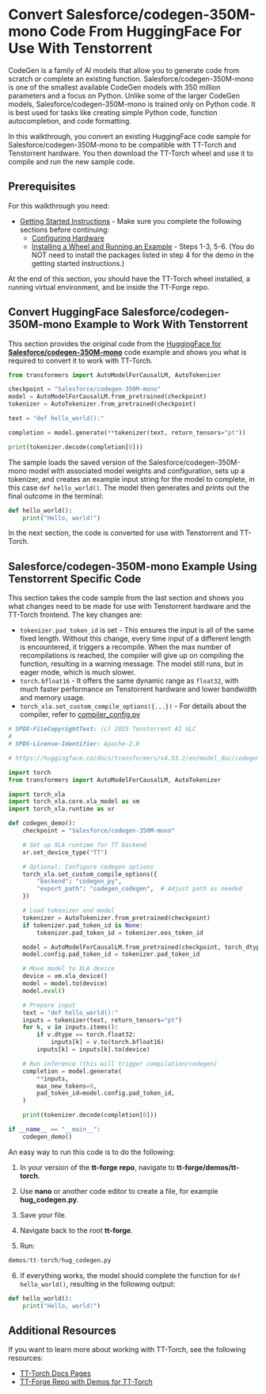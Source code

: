 # Convert Salesforce/codegen-350M-mono Code From HuggingFace For Use With Tenstorrent
CodeGen is a family of AI models that allow you to generate code from scratch or complete an existing function. Salesforce/codegen-350M-mono is one of the smallest available CodeGen models with 350 million parameters and a focus on Python. Unlike some of the larger CodeGen models, Salesforce/codegen-350M-mono is trained only on Python code. It is best used for tasks like creating simple Python code, function autocompletion, and code formatting.

In this walkthrough, you convert an existing HuggingFace code sample for Salesforce/codegen-350M-mono to be compatible with TT-Torch and Tenstorrent hardware. You then download the TT-Torch wheel and use it to compile and run the new sample code. 

## Prerequisites

For this walkthrough you need:

* [Getting Started Instructions](getting_started.md) - Make sure you complete the following sections before continuing: 
    * [Configuring Hardware](getting_started.md#configuring-hardware)
    * [Installing a Wheel and Running an Example](getting_started.md#installing-a-wheel-and-running-an-example) - Steps 1-3, 5-6. (You do NOT need to install the packages listed in step 4 for the demo in the getting started instructions.)

At the end of this section, you should have the TT-Torch wheel installed, a running virtual environment, and be inside the TT-Forge repo.

## Convert HuggingFace Salesforce/codegen-350M-mono Example to Work With Tenstorrent

This section provides the original code from the [HuggingFace for **Salesforce/codegen-350M-mono**](https://huggingface.co/docs/transformers/v4.53.2/en/model_doc/codegen#usage-example) code example and shows you what is required to convert it to work with TT-Torch.

```python
from transformers import AutoModelForCausalLM, AutoTokenizer

checkpoint = "Salesforce/codegen-350M-mono"
model = AutoModelForCausalLM.from_pretrained(checkpoint)
tokenizer = AutoTokenizer.from_pretrained(checkpoint)

text = "def hello_world():"

completion = model.generate(**tokenizer(text, return_tensors="pt"))

print(tokenizer.decode(completion[0]))
```

The sample loads the saved version of the Salesforce/codegen-350M-mono model with associated model weights and configuration, sets up a tokenizer, and creates an example input string for the model to complete, in this case `def hello_world()`. The model then generates and prints out the final outcome in the terminal: 

```python
def hello_world():
    print("Hello, world!")
```

In the next section, the code is converted for use with Tenstorrent and TT-Torch.

## Salesforce/codegen-350M-mono Example Using Tenstorrent Specific Code

This section takes the code sample from the last section and shows you what changes need to be made for use with Tenstorrent hardware and the TT-Torch frontend. The key changes are: 

* `tokenizer.pad_token_id` is set - This ensures the input is all of the same fixed length. Without this change, every time input of a different length is encountered, it triggers a recompile. When the max number of recompilations is reached, the compiler will give up on compiling the function, resulting in a warning message. The model still runs, but in eager mode, which is much slower. 
* `torch.bfloat16` - It offers the same dynamic range as `float32`, with much faster performance on Tenstorrent hardware and lower bandwidth and memory usage. 
* `torch_xla.set_custom_compile_options({...})` - For details about the compiler, refer to [compiler_config.py](https://github.com/tenstorrent/tt-xla/blob/main/tests/infra/testers/compiler_config.py)

```python
# SPDX-FileCopyrightText: (c) 2025 Tenstorrent AI ULC
#
# SPDX-License-Identifier: Apache-2.0

# https://huggingface.co/docs/transformers/v4.53.2/en/model_doc/codegen#usage-example

import torch
from transformers import AutoModelForCausalLM, AutoTokenizer

import torch_xla
import torch_xla.core.xla_model as xm
import torch_xla.runtime as xr

def codegen_demo():
    checkpoint = "Salesforce/codegen-350M-mono"

    # Set up XLA runtime for TT backend
    xr.set_device_type("TT")

    # Optional: Configure codegen options
    torch_xla.set_custom_compile_options({
        "backend": "codegen_py",
        "export_path": "codegen_codegen",  # Adjust path as needed
    })

    # Load tokenizer and model
    tokenizer = AutoTokenizer.from_pretrained(checkpoint)
    if tokenizer.pad_token_id is None:
        tokenizer.pad_token_id = tokenizer.eos_token_id

    model = AutoModelForCausalLM.from_pretrained(checkpoint, torch_dtype=torch.bfloat16)
    model.config.pad_token_id = tokenizer.pad_token_id

    # Move model to XLA device
    device = xm.xla_device()
    model = model.to(device)
    model.eval()

    # Prepare input
    text = "def hello_world():"
    inputs = tokenizer(text, return_tensors="pt")
    for k, v in inputs.items():
        if v.dtype == torch.float32:
            inputs[k] = v.to(torch.bfloat16)
        inputs[k] = inputs[k].to(device)

    # Run inference (this will trigger compilation/codegen)
    completion = model.generate(
        **inputs,
        max_new_tokens=9,
        pad_token_id=model.config.pad_token_id,
    )

    print(tokenizer.decode(completion[0]))

if __name__ == "__main__":
    codegen_demo()

```

An easy way to run this code is to do the following: 

1. In your version of the **tt-forge repo**, navigate to **tt-forge/demos/tt-torch**. 

2. Use **nano** or another code editor to create a file, for example **hug_codegen.py**. 

3. Save your file. 

4. Navigate back to the root **tt-forge**. 

5. Run: 

```python
demos/tt-torch/hug_codegen.py
```

6. If everything works, the model should complete the function for `def hello_world()`, resulting in the following output: 

```python
def hello_world():
    print("Hello, world!")
```

## Additional Resources
If you want to learn more about working with TT-Torch, see the following resources:
* [TT-Torch Docs Pages](https://docs.tenstorrent.com/tt-torch/)
* [TT-Forge Repo with Demos for TT-Torch](https://github.com/tenstorrent/tt-forge/tree/main/demos/tt-torch)
